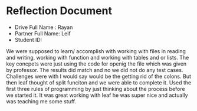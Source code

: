 # Reflection Document

* Drive Full Name  : Rayan
* Partner Full Name: Leif
* Student ID: 

We were supposed to learn/ accomplish with working with files in reading and writing, working  with function and working with tables and or lists. The key concpets were just using the code for openig the file which was given by professor. The results did match and no we did not do any test cases. Challenges were with I would say would be the getting rid of the colons. But then leaf thought of split funciton and we were able to complete it. Used the first three rules of programming by just thinking about the process before we started it. It was great working with leaf he was super nice and actually was teaching me some stuff. 